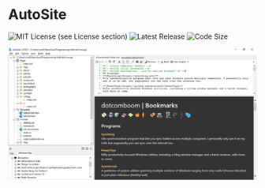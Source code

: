 # AutoSite
![MIT License (see License section)](https://img.shields.io/badge/license-MIT-green) ![Latest Release](https://img.shields.io/github/v/release/dotcomboom/AutoSite-XL) ![Code Size](https://img.shields.io/github/languages/code-size/dotcomboom/AutoSite-XL)

![Screenshot](https://github.com/dotcomboom/AutoSite/blob/master/AutoSite/screenshot.png?raw=true)
